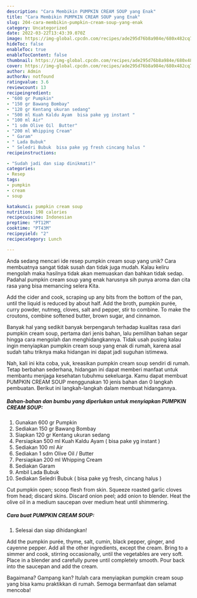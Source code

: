 ```yaml
---
description: "Cara Membikin PUMPKIN CREAM SOUP yang Enak"
title: "Cara Membikin PUMPKIN CREAM SOUP yang Enak"
slug: 204-cara-membikin-pumpkin-cream-soup-yang-enak
category: Uncategorized
date: 2022-03-22T13:43:39.070Z
image: https://img-global.cpcdn.com/recipes/ade295d76b8a984e/680x482cq70/pumpkin-cream-soup-foto-resep-utama.jpg
hideToc: false
enableToc: true
enableTocContent: false
thumbnail: https://img-global.cpcdn.com/recipes/ade295d76b8a984e/680x482cq70/pumpkin-cream-soup-foto-resep-utama.jpg
cover: https://img-global.cpcdn.com/recipes/ade295d76b8a984e/680x482cq70/pumpkin-cream-soup-foto-resep-utama.jpg
author: Admin
authorAv: notfound
ratingvalue: 3.6
reviewcount: 13
recipeingredient:
- "600 gr Pumpkin"
- "150 gr Bawang Bombay"
- "120 gr Kentang ukuran sedang"
- "500 ml Kuah Kaldu Ayam  bisa pake yg instant "
- "100 ml Air"
- "1 sdm Olive Oil  Butter"
- "200 ml Whipping Cream"
- " Garam"
- " Lada Bubuk"
- " Seledri Bubuk  bisa pake yg fresh cincang halus "
recipeinstructions:

- "Sudah jadi dan siap dinikmati!"
categories:
- Resep
tags:
- pumpkin
- cream
- soup

katakunci: pumpkin cream soup 
nutrition: 198 calories
recipecuisine: Indonesian
preptime: "PT12M"
cooktime: "PT43M"
recipeyield: "2"
recipecategory: Lunch

---
```





Anda sedang mencari ide resep pumpkin cream soup yang unik? Cara membuatnya sangat tidak susah dan tidak juga mudah. Kalau keliru mengolah maka hasilnya tidak akan memuaskan dan bahkan tidak sedap. Padahal pumpkin cream soup yang enak harusnya sih punya aroma dan cita rasa yang bisa memancing selera Kita.





Add the cider and cook, scraping up any bits from the bottom of the pan, until the liquid is reduced by about half. Add the broth, pumpkin purée, curry powder, nutmeg, cloves, salt and pepper, stir to combine. To make the croutons, combine softened butter, brown sugar, and cinnamon.

Banyak hal yang sedikit banyak berpengaruh terhadap kualitas rasa dari pumpkin cream soup, pertama dari jenis bahan, lalu pemilihan bahan segar hingga cara mengolah dan menghidangkannya. Tidak usah pusing kalau ingin menyiapkan pumpkin cream soup yang enak di rumah, karena asal sudah tahu triknya maka hidangan ini dapat jadi suguhan istimewa.






Nah, kali ini kita coba, yuk, kreasikan pumpkin cream soup sendiri di rumah. Tetap berbahan sederhana, hidangan ini dapat memberi manfaat untuk membantu menjaga kesehatan tubuhmu sekeluarga. Kamu dapat membuat PUMPKIN CREAM SOUP menggunakan 10 jenis bahan dan 0 langkah pembuatan. Berikut ini langkah-langkah dalam membuat hidangannya.

<!--inarticleads1-->

##### Bahan-bahan dan bumbu yang diperlukan untuk menyiapkan PUMPKIN CREAM SOUP:

1. Gunakan 600 gr Pumpkin
1. Sediakan 150 gr Bawang Bombay
1. Siapkan 120 gr Kentang ukuran sedang
1. Persiapkan 500 ml Kuah Kaldu Ayam ( bisa pake yg instant )
1. Sediakan 100 ml Air
1. Sediakan 1 sdm Olive Oil / Butter
1. Persiapkan 200 ml Whipping Cream
1. Sediakan  Garam
1. Ambil  Lada Bubuk
1. Sediakan  Seledri Bubuk ( bisa pake yg fresh, cincang halus )


Cut pumpkin open; scoop flesh from skin. Squeeze roasted garlic cloves from head; discard skins. Discard onion peel; add onion to blender. Heat the olive oil in a medium saucepan over medium heat until shimmering. 

<!--inarticleads2-->

##### Cara buat PUMPKIN CREAM SOUP:


1. Selesai dan siap dihidangkan!

Add the pumpkin purée, thyme, salt, cumin, black pepper, ginger, and cayenne pepper. Add all the other ingredients, except the cream. Bring to a simmer and cook, stirring occasionally, until the vegetables are very soft. Place in a blender and carefully puree until completely smooth. Pour back into the saucepan and add the cream. 

Bagaimana? Gampang kan? Itulah cara menyiapkan pumpkin cream soup yang bisa kamu praktikkan di rumah. Semoga bermanfaat dan selamat mencoba!
